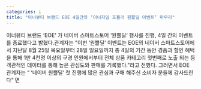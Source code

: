 ```yaml
---
categories: i
title: "이너뷰티 브랜드 EOE 4일간의 ‘이너자임 포뮬러 원쁠딜 이벤트‘ 마무리"
---
```

이너뷰티 브랜드 ‘EOE‘ 가 네이버 스마트스토어 ‘원쁠딜‘ 행사를 진행, 4일 간의 이벤트를 종료했다고 밝혔다.관계자는 "이번 ‘원쁠딜’ 이벤트는 EOE의 네이버 스마트스토어에서 지난달 8월 25일 목요일부터 28일 일요일까지 총 4일의 기간 동안 경품과 할인 혜택을 통해 1만 4천명 이상의 구경 인원에서부터 전체 상품 카테고리 첫번째로 노출 되는 등 객관적인 데이터를 통해 높은 관심도와 판매를 기록했다."라고 전했다. 그러면서 EOE 관계자는 “ ‘네이버 원쁠딜‘ 첫 진행에 많은 관심과 구매 해주신 소비자 분들께 감사드린다“ 면